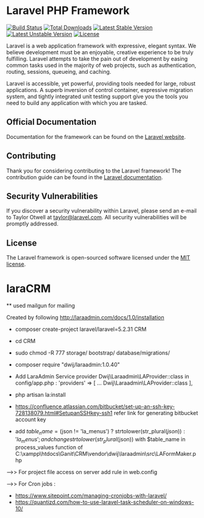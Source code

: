 # Laravel PHP Framework

[![Build Status](https://travis-ci.org/laravel/framework.svg)](https://travis-ci.org/laravel/framework)
[![Total Downloads](https://poser.pugx.org/laravel/framework/d/total.svg)](https://packagist.org/packages/laravel/framework)
[![Latest Stable Version](https://poser.pugx.org/laravel/framework/v/stable.svg)](https://packagist.org/packages/laravel/framework)
[![Latest Unstable Version](https://poser.pugx.org/laravel/framework/v/unstable.svg)](https://packagist.org/packages/laravel/framework)
[![License](https://poser.pugx.org/laravel/framework/license.svg)](https://packagist.org/packages/laravel/framework)

Laravel is a web application framework with expressive, elegant syntax. We believe development must be an enjoyable, creative experience to be truly fulfilling. Laravel attempts to take the pain out of development by easing common tasks used in the majority of web projects, such as authentication, routing, sessions, queueing, and caching.

Laravel is accessible, yet powerful, providing tools needed for large, robust applications. A superb inversion of control container, expressive migration system, and tightly integrated unit testing support give you the tools you need to build any application with which you are tasked.

## Official Documentation

Documentation for the framework can be found on the [Laravel website](http://laravel.com/docs).

## Contributing

Thank you for considering contributing to the Laravel framework! The contribution guide can be found in the [Laravel documentation](http://laravel.com/docs/contributions).

## Security Vulnerabilities

If you discover a security vulnerability within Laravel, please send an e-mail to Taylor Otwell at taylor@laravel.com. All security vulnerabilities will be promptly addressed.

## License

The Laravel framework is open-sourced software licensed under the [MIT license](http://opensource.org/licenses/MIT).

# laraCRM
** used mailgun for mailing

Created by following http://laraadmin.com/docs/1.0/installation

- composer create-project laravel/laravel=5.2.31 CRM
- cd CRM
- sudo chmod -R 777 storage/ bootstrap/ database/migrations/
- composer require "dwij/laraadmin:1.0.40"
- Add LaraAdmin Service provider Dwij\Laraadmin\LAProvider::class in config/app.php :
    'providers' => [
            ...
            Dwij\Laraadmin\LAProvider::class
    ],
- php artisan la:install

- https://confluence.atlassian.com/bitbucket/set-up-an-ssh-key-728138079.html#SetupanSSHkey-ssh1 refer link for generating bitbucket account key

- add 
            $table_name = ($json != 'la_menus') ? strtolower(str_plural($json)) : 'la_menus';
            and change strtolower(str_plural($json)) with $table_name
 in process_values function of C:\xampp\htdocs\Ganit\CRM\vendor\dwij\laraadmin\src\LAFormMaker.php 
 
 -->> For project file access on server add rule in web.config
 <directoryBrowse enabled="false" />
        <security>
            <authorization>
                <remove users="*" roles="" verbs="" />
                <add accessType="Allow" users="?" />
            </authorization>
        </security>
        
-->> For Cron jobs : 
- https://www.sitepoint.com/managing-cronjobs-with-laravel/
- https://quantizd.com/how-to-use-laravel-task-scheduler-on-windows-10/